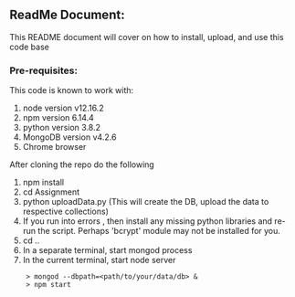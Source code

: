 ## ReadMe Document:
This README document will cover on how to install, upload, and use this code base

### Pre-requisites:
This code is known to work with:
  1. node version v12.16.2
  2. npm version 6.14.4
  3. python version 3.8.2
  4. MongoDB version v4.2.6
  5. Chrome browser

After cloning the repo do the following
  1. npm install
  2. cd Assignment
  3. python uploadData.py (This will create the DB, upload the data to respective collections)
  4. If you run into errors , then install any missing python libraries and re-run the script. Perhaps 'bcrypt' module may not be installed for you.
  5. cd ..
  6. In a separate terminal, start mongod process
  7. In the current terminal, start node server
  ```
      > mongod --dbpath=<path/to/your/data/db> &
      > npm start

  ```
